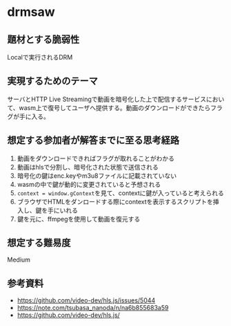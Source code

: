 # drmsaw

## 題材とする脆弱性

Localで実行されるDRM

## 実現するためのテーマ

サーバとHTTP Live Streamingで動画を暗号化した上で配信するサービスにおいて、wasm上で復号してユーザへ提供する。動画のダウンロードができたらフラグが手に入る。

## 想定する参加者が解答までに至る思考経路

1. 動画をダウンロードできればフラグが取れることがわかる
2. 動画はhlsで分割し、暗号化された状態で送信される
3. 暗号化の鍵はenc.keyやm3u8ファイルに記載されていない
4. wasmの中で鍵が動的に変更されていると予想される
5. `context = window.gContext`を見て、contextに鍵が入っていると考えられる
6. ブラウザでHTMLをダンロードする際にcontextを表示するスクリプトを挿入し、鍵を手にいれる
7. 鍵を元に、ffmpegを使用して動画を復元する

## 想定する難易度

Medium

## 参考資料

* https://github.com/video-dev/hls.js/issues/5044
* https://note.com/tsubasa_nanoda/n/na6b855683a59
* https://github.com/video-dev/hls.js/